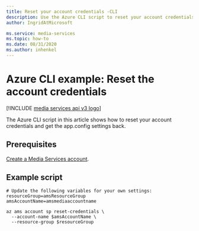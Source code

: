 ```yaml
---
title: Reset your account credentials -CLI
description: Use the Azure CLI script to reset your account credentials and get the app.config settings back.
author: IngridAtMicrosoft

ms.service: media-services
ms.topic: how-to
ms.date: 08/31/2020
ms.author: inhenkel
---
```


# Azure CLI example: Reset the account credentials

[!INCLUDE [media services api v3 logo](./includes/v3-hr.md)]

The Azure CLI script in this article shows how to reset your account credentials and get the app.config settings back.

## Prerequisites

[Create a Media Services account](./account-create-how-to.md).

## Example script

```azurecli-interactive
# Update the following variables for your own settings:
resourceGroup=amsResourceGroup
amsAccountName=amsmediaaccountname

az ams account sp reset-credentials \
  --account-name $amsAccountName \
  --resource-group $resourceGroup
 ```

